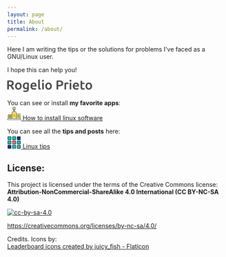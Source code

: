 ```yaml
---
layout: page
title: About
permalink: /about/
---
```



Here I am writing the tips or the solutions for problems I've faced as a GNU/Linux user.

I hope this can help you!


![](https://raw.githubusercontent.com/rogelioprieto/linux-tips/master/assets/images/about-firma-Rogelio-Prieto.png)

You can see or install **my favorite apps**:\
[![winner-icon](https://raw.githubusercontent.com/rogelioprieto/linux-tips/master/assets/icons/competition-32px.png) How to install linux software](https://rogelioprieto.github.io/linux-tips/linux/2021/05/05/how-to-install-linux-software.html)


You can see all the **tips and posts** here:\
[![apps-icon](https://raw.githubusercontent.com/rogelioprieto/linux-tips/master/assets/icons/menu-32px.png) Linux tips](https://rogelioprieto.github.io/linux-tips/)


## License:

This project is licensed under the terms of the Creative Commons license:\
**Attribution-NonCommercial-ShareAlike 4.0 International (CC BY-NC-SA 4.0)**

[![cc-by-sa-4.0](https://mirrors.creativecommons.org/presskit/buttons/88x31/png/by-nc-sa.png)](https://creativecommons.org/licenses/by-nc-sa/4.0/)

<https://creativecommons.org/licenses/by-nc-sa/4.0/>


Credits. Icons by:\
[Leaderboard icons created by juicy_fish - Flaticon](https://www.flaticon.com/free-icons/leaderboard)
